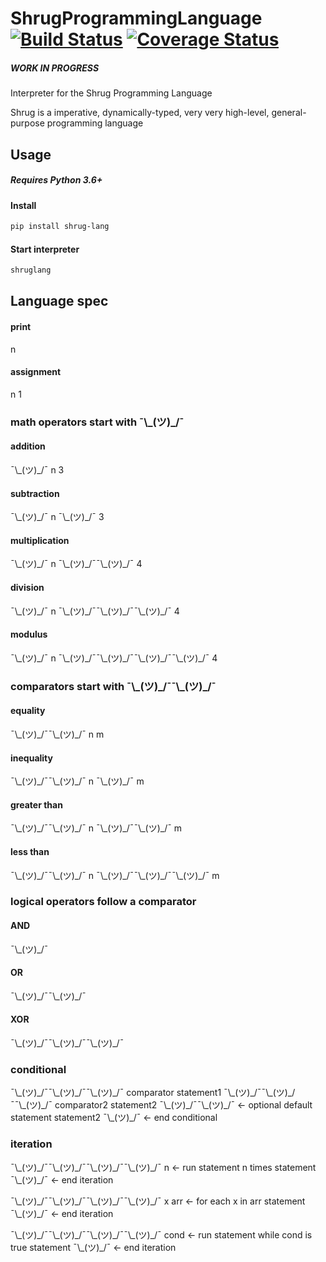 # ShrugProgrammingLanguage [![Build Status](https://travis-ci.org/Ben-Wu/ShrugProgrammingLanguage.svg?branch=master)](https://travis-ci.org/Ben-Wu/ShrugProgrammingLanguage) [![Coverage Status](https://coveralls.io/repos/github/Ben-Wu/ShrugProgrammingLanguage/badge.svg)](https://coveralls.io/github/Ben-Wu/ShrugProgrammingLanguage)

##### WORK IN PROGRESS

Interpreter for the Shrug Programming Language

Shrug is a imperative, dynamically-typed, very very high-level, general-purpose programming language

## Usage

##### Requires Python 3.6+

#### Install

```sh
pip install shrug-lang
```

#### Start interpreter

```sh
shruglang
```

## Language spec

#### print

n

#### assignment

n 1


### math operators start with ¯\\\_(ツ)\_/¯

#### addition

¯\\\_(ツ)\_/¯ n 3

#### subtraction

¯\\\_(ツ)\_/¯ n ¯\\\_(ツ)\_/¯ 3

#### multiplication

¯\\\_(ツ)\_/¯ n ¯\\\_(ツ)\_/¯¯\\\_(ツ)\_/¯ 4

#### division

¯\\\_(ツ)\_/¯ n ¯\\\_(ツ)\_/¯¯\\\_(ツ)\_/¯¯\\\_(ツ)\_/¯ 4

#### modulus

¯\\\_(ツ)\_/¯ n ¯\\\_(ツ)\_/¯¯\\\_(ツ)\_/¯¯\\\_(ツ)\_/¯¯\\\_(ツ)\_/¯ 4

### comparators start with ¯\\\_(ツ)\_/¯¯\\\_(ツ)\_/¯

#### equality

¯\\\_(ツ)\_/¯¯\\\_(ツ)\_/¯ n m

#### inequality

¯\\\_(ツ)\_/¯¯\\\_(ツ)\_/¯ n ¯\\\_(ツ)\_/¯ m

#### greater than

¯\\\_(ツ)\_/¯¯\\\_(ツ)\_/¯ n ¯\\\_(ツ)\_/¯¯\\\_(ツ)\_/¯ m

#### less than

¯\\\_(ツ)\_/¯¯\\\_(ツ)\_/¯ n ¯\\\_(ツ)\_/¯¯\\\_(ツ)\_/¯¯\\\_(ツ)\_/¯ m

### logical operators follow a comparator

#### AND

¯\\\_(ツ)\_/¯

#### OR

¯\\\_(ツ)\_/¯¯\\\_(ツ)\_/¯

#### XOR

¯\\\_(ツ)\_/¯¯\\\_(ツ)\_/¯¯\\\_(ツ)\_/¯

### conditional

¯\\\_(ツ)\_/¯¯\\\_(ツ)\_/¯¯\\\_(ツ)\_/¯ comparator 
	statement1
¯\\\_(ツ)\_/¯¯\\\_(ツ)\_/¯¯\\\_(ツ)\_/¯ comparator2
	statement2
¯\\\_(ツ)\_/¯¯\\\_(ツ)\_/¯ <- optional default statement
	statement2
¯\\\_(ツ)\_/¯ <- end conditional

### iteration

¯\\\_(ツ)\_/¯¯\\\_(ツ)\_/¯¯\\\_(ツ)\_/¯¯\\\_(ツ)\_/¯ n <- run statement n times
	statement
¯\\\_(ツ)\_/¯ <- end iteration

¯\\\_(ツ)\_/¯¯\\\_(ツ)\_/¯¯\\\_(ツ)\_/¯¯\\\_(ツ)\_/¯ x arr <- for each x in arr
	statement
¯\\\_(ツ)\_/¯ <- end iteration

¯\\\_(ツ)\_/¯¯\\\_(ツ)\_/¯¯\\\_(ツ)\_/¯¯\\\_(ツ)\_/¯ cond <- run statement while cond is true
	statement
¯\\\_(ツ)\_/¯ <- end iteration

